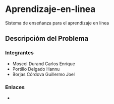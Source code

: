 # Aprendizaje-en-linea
Sistema de enseñanza para el aprendizaje en línea

## Descripcióm del Problema



### Integrantes
* Moscol Durand Carlos Enrique
* Portillo Delgado Hannu
* Borjas Córdova Guillermo Joel

### Enlaces
* 

